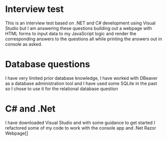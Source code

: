 # Interview test

This is an interview test based on .NET and C# development using Visual Studio but I am answering these questions building out a webpage
with HTML forms to input data to my JavaScript logic and render the corresponding answers to the questions
all while printing the answers out in console as asked.

# Database questions

I have very limited prior database knowledge, I have worked with DBeaver as a database administration tool and I have used some SQLite in the past
so I chose to use it for the relational database question

# C# and .Net

I have downloaded Visual Studio and with some guidance to get started I refactored some of my code to work with the console app and .Net Razor Webpage[]
